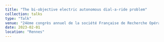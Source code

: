 ```yaml
---
title: "The bi-objective electric autonomous dial-a-ride problem"
collection: talks
type: "Talk"
venue: "24ème congrès annuel de la société Française de Recherche Opérationnelle et d’Aide à la Décision"
date: 2023-02-01
location: "Rennes"
---
```


